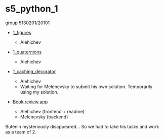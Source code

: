 # s5_python_1

group 5130201/20101

- [1_figures](https://github.com/alehichev-av/1_figures/tree/release)
  - Alehichev
- [1_quaternions](https://github.com/alehichev-av/1_quaternions/tree/release)
  - Alehichev
- [1_caching_decorator](https://github.com/alehichev-av/1_caching_decorator/tree/release)
  - Alehichev
  - Waiting for Melenevsky to submit his own solution. Temporarily using my solution.

- [Book review app](https://github.com/alehichev-av/book-db/tree/release)
  - Alehichev  (frontend + readme)
  - Melenevsky (backend)

Butenin mysteriously disappeared... So we had to take his tasks and work as a team of 2.
